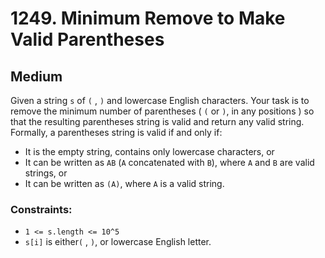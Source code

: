 # 1249. Minimum Remove to Make Valid Parentheses

## Medium

Given a string `s` of `(` , `)` and lowercase English characters. Your task is to remove the minimum number of
parentheses ( `(` or `)`, in any positions ) so that the resulting parentheses string is valid and return any valid
string. Formally, a parentheses string is valid if and only if:

- It is the empty string, contains only lowercase characters, or
- It can be written as `AB` (`A` concatenated with `B`), where `A` and `B` are valid strings, or
- It can be written as `(A)`, where `A` is a valid string.

### Constraints:

- `1 <= s.length <= 10^5`
- `s[i]` is either`(` , `)`, or lowercase English letter.
